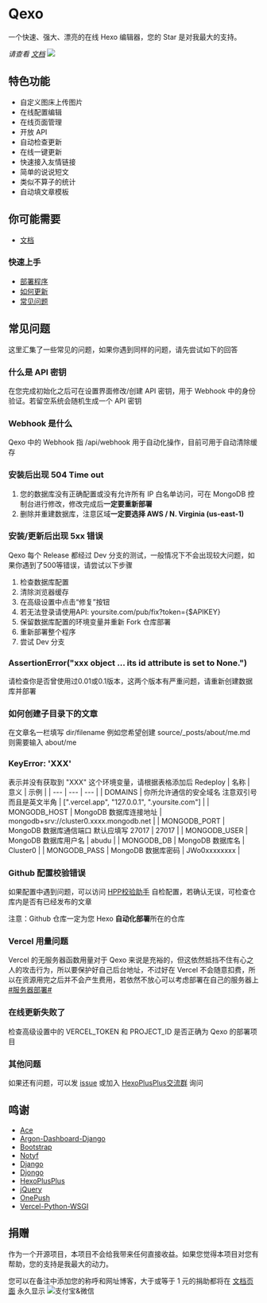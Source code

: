 # Qexo
一个快速、强大、漂亮的在线 Hexo 编辑器，您的 Star 是对我最大的支持。

*请查看 [文档](https://www.oplog.cn/qexo)*
![](https://github.com/Qexo/Qexo/assets/51912589/75b7bc95-419e-4daf-8c5a-fcf3dbed8c1b)
## 特色功能
- 自定义图床上传图片
- 在线配置编辑
- 在线页面管理
- 开放 API
- 自动检查更新
- 在线一键更新
- 快速接入友情链接
- 简单的说说短文
- 类似不算子的统计
- 自动填文章模板
## 你可能需要
* [文档](https://www.oplog.cn/qexo)
### 快速上手
* [部署程序](https://www.oplog.cn/qexo/start/build.html)
* [如何更新](https://www.oplog.cn/qexo/start/update.html)
* [常见问题](https://www.oplog.cn/qexo/start/questions.html)
## 常见问题
这里汇集了一些常见的问题，如果你遇到同样的问题，请先尝试如下的回答
### 什么是 API 密钥
在您完成初始化之后可在设置界面修改/创建 API 密钥，用于 Webhook 中的身份验证。若留空系统会随机生成一个 API 密钥
### Webhook 是什么
Qexo 中的 Webhook 指 /api/webhook 用于自动化操作，目前可用于自动清除缓存
### 安装后出现 504 Time out
1. 您的数据库没有正确配置或没有允许所有 IP 白名单访问，可在 MongoDB 控制台进行修改，修改完成后**一定要重新部署**
2. 删除并重建数据库，注意区域**一定要选择 AWS / N. Virginia (us-east-1)**
### 安装/更新后出现 5xx 错误
Qexo 每个 Release 都经过 Dev 分支的测试，一般情况下不会出现较大问题，如果你遇到了500等错误，请尝试以下步骤
1. 检查数据库配置
2. 清除浏览器缓存
3. 在高级设置中点击“修复”按钮
4. 若无法登录请使用API: yoursite.com/pub/fix?token={$APIKEY}
5. 保留数据库配置的环境变量并重新 Fork 仓库部署
6. 重新部署整个程序
7. 尝试 Dev 分支
### AssertionError("xxx object ... its id attribute is set to None.")
请检查你是否曾使用过0.01或0.1版本，这两个版本有严重问题，请重新创建数据库并部署
### 如何创建子目录下的文章
在文章名一栏填写 dir/filename 例如您希望创建 source/_posts/about/me.md 则需要输入 about/me
### KeyError: 'XXX'
表示并没有获取到 "XXX" 这个环境变量，请根据表格添加后 Redeploy
| 名称 | 意义 | 示例 |
| --- | --- | --- |
| DOMAINS | 你所允许通信的安全域名 注意双引号而且是英文半角 | [".vercel.app", "127.0.0.1", ".yoursite.com"] |
| MONGODB_HOST | MongoDB 数据库连接地址 | mongodb+srv://cluster0.xxxx.mongodb.net |
| MONGODB_PORT | MongoDB 数据库通信端口 默认应填写 27017 | 27017 |
| MONGODB_USER | MongoDB 数据库用户名 | abudu |
| MONGODB_DB | MongoDB 数据库名 | Cluster0 |
| MONGODB_PASS | MongoDB 数据库密码 | JWo0xxxxxxxx |
### Github 配置校验错误
如果配置中遇到问题，可以访问 [HPP校验助手](https://hexoplusplus.cronfly.workers.dev/?step=start) 自检配置，若确认无误，可检查仓库内是否有已经发布的文章

注意：Github 仓库一定为您 Hexo **自动化部署**所在的仓库
### Vercel 用量问题
Vercel 的无服务器函数用量对于 Qexo 来说是充裕的，但这依然抵挡不住有心之人的攻击行为，所以要保护好自己后台地址，不过好在 Vercel 不会随意扣费，所以在资源用完之后并不会产生费用，若依然不放心可以考虑部署在自己的服务器上 [#服务器部署#](https://github.com/am-abudu/Qexo/wiki/%E6%9C%8D%E5%8A%A1%E5%99%A8%E9%83%A8%E7%BD%B2)
### 在线更新失败了
检查高级设置中的 VERCEL_TOKEN 和 PROJECT_ID 是否正确为 Qexo 的部署项目
### 其他问题
如果还有问题，可以发 [issue](https://github.com/am-abudu/Qexo/issues) 或加入 [HexoPlusPlus交流群](https://jq.qq.com/?_wv=1027&k=rAcnhzqK) 询问

## 鸣谢
- [Ace](https://ace.c9.io/)
- [Argon-Dashboard-Django](https://github.com/creativetimofficial/argon-dashboard-django)
- [Bootstrap](https://getbootstrap.com/)
- [Notyf](https://github.com/caroso1222/notyf)
- [Django](https://github.com/django/django)
- [Djongo](https://github.com/nesdis/djongo)
- [HexoPlusPlus](https://github.com/HexoPlusPlus/HexoPlusPlus)
- [jQuery](https://jquery.com/)
- [OnePush](https://github.com/y1ndan/onepush)
- [Vercel-Python-WSGI](https://github.com/ardnt/vercel-python-wsgi)
## 捐赠
作为一个开源项目，本项目不会给我带来任何直接收益。如果您觉得本项目对您有帮助，您的支持是我最大的动力。

您可以在备注中添加您的称呼和网址博客，大于或等于 1 元的捐助都将在 [文档页面](https://www.oplog.cn/qexo/dev/thanks.html) 永久显示
![支付宝&微信](https://img.gejiba.com/images/6e89738d71ddada2408deb31efeacddc.png)

